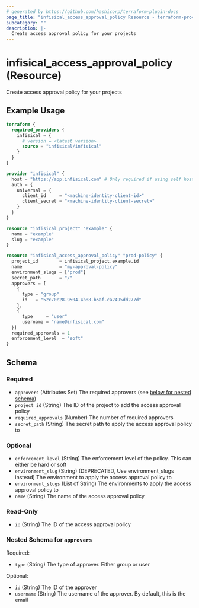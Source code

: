 ```yaml
---
# generated by https://github.com/hashicorp/terraform-plugin-docs
page_title: "infisical_access_approval_policy Resource - terraform-provider-infisical"
subcategory: ""
description: |-
  Create access approval policy for your projects
---
```


# infisical_access_approval_policy (Resource)

Create access approval policy for your projects

## Example Usage

```terraform
terraform {
  required_providers {
    infisical = {
      # version = <latest version>
      source = "infisical/infisical"
    }
  }
}

provider "infisical" {
  host = "https://app.infisical.com" # Only required if using self hosted instance of Infisical, default is https://app.infisical.com
  auth = {
    universal = {
      client_id     = "<machine-identity-client-id>"
      client_secret = "<machine-identity-client-secret>"
    }
  }
}

resource "infisical_project" "example" {
  name = "example"
  slug = "example"
}

resource "infisical_access_approval_policy" "prod-policy" {
  project_id        = infisical_project.example.id
  name              = "my-approval-policy"
  environment_slugs = ["prod"]
  secret_path       = "/"
  approvers = [
    {
      type = "group"
      id   = "52c70c28-9504-4b88-b5af-ca2495dd277d"
    },
    {
      type     = "user"
      username = "name@infisical.com"
  }]
  required_approvals = 1
  enforcement_level  = "soft"
}
```

<!-- schema generated by tfplugindocs -->
## Schema

### Required

- `approvers` (Attributes Set) The required approvers (see [below for nested schema](#nestedatt--approvers))
- `project_id` (String) The ID of the project to add the access approval policy
- `required_approvals` (Number) The number of required approvers
- `secret_path` (String) The secret path to apply the access approval policy to

### Optional

- `enforcement_level` (String) The enforcement level of the policy. This can either be hard or soft
- `environment_slug` (String) (DEPRECATED, Use environment_slugs instead) The environment to apply the access approval policy to
- `environment_slugs` (List of String) The environments to apply the access approval policy to
- `name` (String) The name of the access approval policy

### Read-Only

- `id` (String) The ID of the access approval policy

<a id="nestedatt--approvers"></a>
### Nested Schema for `approvers`

Required:

- `type` (String) The type of approver. Either group or user

Optional:

- `id` (String) The ID of the approver
- `username` (String) The username of the approver. By default, this is the email
